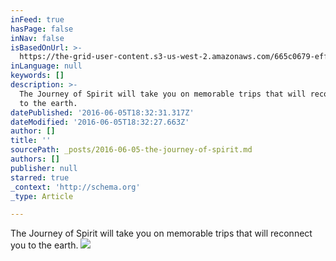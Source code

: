```yaml
---
inFeed: true
hasPage: false
inNav: false
isBasedOnUrl: >-
  https://the-grid-user-content.s3-us-west-2.amazonaws.com/665c0679-eff7-4998-a9ca-63745d46a1cb.jpg
inLanguage: null
keywords: []
description: >-
  The Journey of Spirit will take you on memorable trips that will reconnect you
  to the earth.
datePublished: '2016-06-05T18:32:31.317Z'
dateModified: '2016-06-05T18:32:27.663Z'
author: []
title: ''
sourcePath: _posts/2016-06-05-the-journey-of-spirit.md
authors: []
publisher: null
starred: true
_context: 'http://schema.org'
_type: Article

---
```

The Journey of Spirit will take you on memorable trips that will reconnect you to the earth.
![](https://the-grid-user-content.s3-us-west-2.amazonaws.com/665c0679-eff7-4998-a9ca-63745d46a1cb.jpg)
